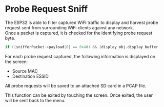 # Probe Request Sniff
The ESP32 is able to filter captured WiFi traffic to display and harvest probe request sent from surrounding WiFi clients against any network.  
Once a packet is captured, it is checked for the identifying probe request byte.  
```C++
if ((snifferPacket->payload[0] == 0x40) && (display_obj.display_buffer->size() == 0))
```

For each probe request captured, the following information is displayed on the screen:  
- Source MAC
- Destination ESSID

All probe requests will be saved to an attached SD card in a PCAP file.

This function can be exited by touching the screen. Once exited, the user will be sent back to the menu.